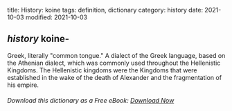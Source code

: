 title: History: koine
tags: definition, dictionary
category: history
date: 2021-10-03
modified: 2021-10-03

## _history_ koine-
Greek, literally "common tongue." A dialect of the
Greek language, based on the Athenian dialect, which was commonly used
throughout the Hellenistic Kingdoms. The Hellenistic kingdoms were
the Kingdoms that were established in the wake of the death of
Alexander and the fragmentation of his empire.


###### Download *this* dictionary as a Free eBook: [Download Now]({static}static/SerfHistoryDictionary.pdf)

